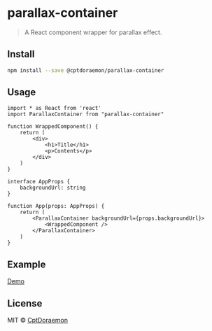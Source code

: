 # parallax-container

> A React component wrapper for parallax effect.

## Install

```bash
npm install --save @cptdoraemon/parallax-container
```

## Usage

```tsx
import * as React from 'react'
import ParallaxContainer from "parallax-container"

function WrappedComponent() {
    return (
        <div>
            <h1>Title</h1>
            <p>Contents</p>
        </div>
    )
}

interface AppProps {
    backgroundUrl: string
}

function App(props: AppProps) {
    return (
        <ParallaxContainer backgroundUrl={props.backgroundUrl}>
            <WrappedComponent />
        </ParallaxContainer>
    )
}
```

## Example
[Demo](https://cptdoraemon.github.io/parallax-container/)

## License

MIT © [CptDoraemon](https://github.com/CptDoraemon)
